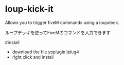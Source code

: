 # loup-kick-it

Allows you to trigger fiveM commands using a loupdeck.

ループデッキを使ってFiveMのコマンドを入力できます

#install
- download the file [yoplugin.lplug4](./yoplugin.lplug4)
- right click and install

